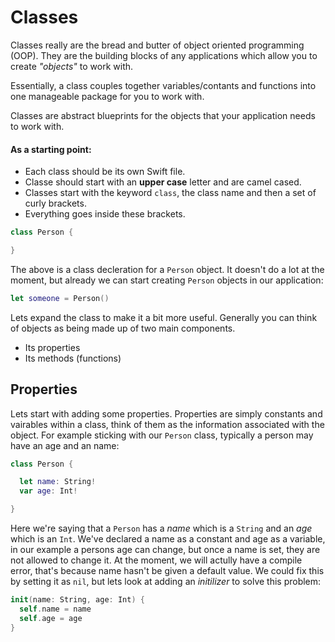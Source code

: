 # Classes

Classes really are the bread and butter of object oriented programming (OOP). They are the building blocks of any applications which allow you to create *"objects"* to work with.

Essentially, a class couples together variables/contants and functions into one manageable package for you to work with.

Classes are abstract blueprints for the objects that your application needs to work with.

#### As a starting point:

+ Each class should be its own Swift file.
+ Classe should start with an **upper case** letter and are camel cased.
+ Classes start with the keyword `class`, the class name and then a set of curly brackets.
+ Everything goes inside these brackets.

```Swift
class Person {

}
```

The above is a class decleration for a `Person` object. It doesn't do a lot at the moment, but already we can start creating `Person` objects in our application:

```Swift
let someone = Person()
```

Lets expand the class to make it a bit more useful. Generally you can think of objects as being made up of two main components.

+ Its properties
+ Its methods (functions)

## Properties

Lets start with adding some properties. Properties are simply constants and vairables within a class, think of them as the information associated with the object. For example sticking with our `Person` class, typically a person may have an age and an name:

```Swift
class Person {

  let name: String!
  var age: Int!

}
```

Here we're saying that a `Person` has a *name* which is a `String` and an *age* which is an `Int`. We've declared a name as a constant and age as a variable, in our example a persons age can change, but once a name is set, they are not allowed to change it. At the moment, we will actully have a compile error, that's because name hasn't be given a default value. We could fix this by setting it as `nil`, but lets look at adding an *initilizer* to solve this problem:

```Swift
init(name: String, age: Int) {
  self.name = name
  self.age = age
}
```











